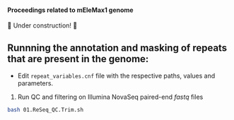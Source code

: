 #### Proceedings related to mEleMax1 genome
:construction: Under construction! :construction:

## Runnning the annotation and masking of repeats that are present in the genome:
* Edit `repeat_variables.cnf` file with the respective paths, values and parameters.
1) Run QC and filtering on Illumina NovaSeq paired-end _fastq_ files
```bash
bash 01.ReSeq_QC.Trim.sh
```
